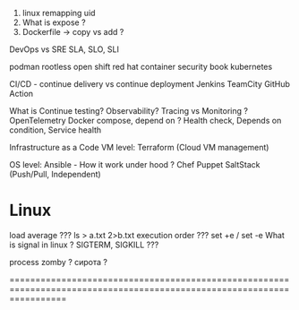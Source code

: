 1. linux remapping uid
2. What is expose ?
3. Dockerfile -> copy vs add ?

DevOps vs SRE 
SLA, SLO, SLI

podman rootless
open shift red hat
container security book
kubernetes


CI/CD - continue delivery vs continue deployment
Jenkins
TeamCity
GitHub Action

What is Continue testing?
Observability? Tracing vs Monitoring ?
OpenTelemetry
Docker compose, depend on ? Health check, Depends on condition, Service health

Infrastructure as a Code
VM level:
    Terraform (Cloud VM management)

OS level:
    Ansible - How it work under hood ?
    Chef
    Puppet
    SaltStack
    (Push/Pull, Independent)


Linux
=======================================================================================================================

load average ???
ls > a.txt 2>b.txt execution order ???
set +e / set -e
What is signal in linux ? SIGTERM, SIGKILL ???

process zomby ? сирота ?


=======================================================================================================================
